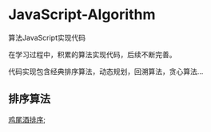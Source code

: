 # JavaScript-Algorithm
算法JavaScript实现代码

在学习过程中，积累的算法实现代码，后续不断完善。

代码实现包含经典排序算法，动态规划，回溯算法，贪心算法...

## 排序算法
[鸡尾酒排序](src/sort/jwjsort.js);
